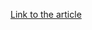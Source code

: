 [Link to the article](https://www.fireeye.com/blog/threat-research/2018/03/suspected-chinese-espionage-group-targeting-maritime-and-engineering-industries.html)
